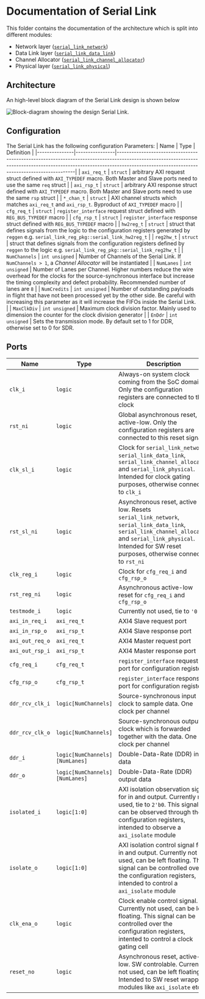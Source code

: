 # Documentation of Serial Link
This folder contains the documentation of the architecture which is split into different modules:
* Network layer ([`serial_link_network`](../src/serial_link_network.sv))
* Data Link layer ([`serial_link_data_link`](../src/serial_link_data_link.sv))
* Channel Allocator ([`serial_link_channel_allocator`](../src/channel_allocator/serial_link_channel_allocator.sv))
* Physical layer ([`serial_link_physical`](../src/serial_link_physical.sv))

## Architecture
An high-level block diagram of the Serial Link design is shown below

![Block-diagram showing the design Serial Link.](fig/serial_link.svg  "Block-diagram showing the design Serial Link.")

## Configuration
The Serial Link has the following configuration Parameters:
| Name          | Type           | Definition                                                                                                                                                                                                              |
|---------------|----------------|-------------------------------------------------------------------------------------------------------------------------------------------------------------------------------------------------------------------------|
| `axi_req_t`   | `struct`       | arbitrary AXI request struct defined with `AXI_TYPEDEF` macro. Both Master and Slave ports need to use the same `req` struct                                                                                            |
| `axi_rsp_t`   | `struct`       | arbitrary AXI response struct defined with `AXI_TYPEDEF` macro. Both Master and Slave ports need to use the same `rsp` struct                                                                                           |
| `*_chan_t`    | `struct`       | AXI channel structs which matches `axi_req_t` and `axi_rsp_t`. Byproduct of `AXI_TYPEDEF` macro                                                                                                                         |
| `cfg_req_t`   | `struct`       | `register_interface` request struct defined with `REG_BUS_TYPEDEF` macro                                                                                                                                                |
| `cfg_rsp_t`   | `struct`       | `register_interface` response struct defined with `REG_BUS_TYPEDEF` macro                                                                                                                                               |
| `hw2reg_t`    | `struct`       | struct that defines signals from the logic to the configuration registers generated by `reggen` e.g. `serial_link_reg_pkg::serial_link_hw2reg_t`                                                                        |
| `reg2hw_t`    | `struct`       | struct that defines signals from the configuration registers defined by `reggen` to the logic e.g. `serial_link_reg_pkg::serial_link_reg2hw_t`                                                                          |
| `NumChannels` | `int unsigned` | Number of Channels of the Serial Link. If `NumChannels > 1`, a *Channel Allocator* will be instantiated                                                                                                                 |
| `NumLanes`    | `int unsigned` | Number of Lanes per Channel. Higher numbers reduce the wire overhead for the clocks for the source-synchronous interface but increase the timing complexity and defect probability. Recommended number of lanes are `8` |
| `NumCredits`  | `int unsigned` | Number of outstanding payloads in flight that have not been processed yet by the other side. Be careful with increasing this parameter as it will increase the FIFOs inside the Serial Link.                            |
| `MaxClkDiv`   | `int unsigned` | Maximum clock division factor. Mainly used to dimension the counter for the clock division generator                                                                                                                    |
| `EnDdr` | `int unsigned` | Sets the transmission mode. By default set to 1 for DDR, otherwise set to 0 for SDR.

## Ports
| Name            | Type                           | Description                                                                                                                                                                                                      |
|-----------------|--------------------------------|------------------------------------------------------------------------------------------------------------------------------------------------------------------------------------------------------------------|
| `clk_i`         | `logic`                        | Always-on system clock coming from the SoC domain. Only the configuration registers are connected to this clock                                                                                                  |
| `rst_ni`        | `logic`                        | Global asynchronous reset, active-low. Only the configuration registers are connected to this reset signal                                                                                                       |
| `clk_sl_i`      | `logic`                        | Clock for `serial_link_network`, `serial_link_data_link`, `serial_link_channel_allocator` and `serial_link_physical`. Intended for clock gating purposes, otherwise connect to `clk_i`                           |
| `rst_sl_ni`     | `logic`                        | Asynchronous reset, active low. Resets `serial_link_network`, `serial_link_data_link`, `serial_link_channel_allocator` and `serial_link_physical`. Intended for SW reset purposes, otherwise connect to `rst_ni` |
| `clk_reg_i`     | `logic`                        | Clock for `cfg_req_i` and `cfg_rsp_o`                                                                                                                                                                            |
| `rst_reg_ni`    | `logic`                        | Asynchronous active-low reset for `cfg_req_i` and `cfg_rsp_o`                                                                                                                                                    |
| `testmode_i`    | `logic`                        | Currently not used, tie to `'0`                                                                                                                                                                                  |
| `axi_in_req_i`  | `axi_req_t`                    | AXI4 Slave request port                                                                                                                                                                                          |
| `axi_in_rsp_o`  | `axi_rsp_t`                    | AXI4 Slave response port                                                                                                                                                                                         |
| `axi_out_req_o` | `axi_req_t`                    | AXI4 Master request port                                                                                                                                                                                         |
| `axi_out_rsp_i` | `axi_rsp_t`                    | AXI4 Master response port                                                                                                                                                                                        |
| `cfg_req_i`     | `cfg_req_t`                    | `register_interface` request port for configuration registers                                                                                                                                                    |
| `cfg_rsp_o`     | `cfg_rsp_t`                    | `register_interface` response port for configuration registers                                                                                                                                                   |
| `ddr_rcv_clk_i` | `logic[NumChannels]`           | Source-synchronous input clock to sample data. One clock per channel                                                                                                                                             |
| `ddr_rcv_clk_o` | `logic[NumChannels]`           | Source-synchronous output clock which is forwarded together with the data. One clock per channel                                                                                                                 |
| `ddr_i`         | `logic[NumChannels][NumLanes]` | Double-Data-Rate (DDR) input data                                                                                                                                                                                |
| `ddr_o`         | `logic[NumChannels][NumLanes]` | Double-Data-Rate (DDR) output data                                                                                                                                                                               |
| `isolated_i`    | `logic[1:0]`                   | AXI isolation observation signal for in and output. Currently not used, tie to `2'b0`. This signal can be observed through the configuration registers, intended to observe a `axi_isolate` module               |
| `isolate_o`     | `logic[1:0]`                   | AXI isolation control signal for in and output. Currently not used, can be left floating. This signal can be controlled over the configuration registers, intended to control a `axi_isolate` module             |
| `clk_ena_o`     | `logic`                        | Clock enable control signal. Currently not used, can be left floating. This signal can be controlled over the configuration registers, intented to control a clock gating cell                                   |
| `reset_no`      | `logic`                        | Asynchronous reset, active-low. SW controlable. Currently not used, can be left floating. Intended to SW reset wrapper modules like `axi_isolate` etc.                                                           |
